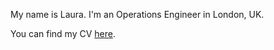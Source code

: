 My name is Laura. I'm an Operations Engineer in London, UK.

You can find my CV [here](https://github.com/surminus/cv).
